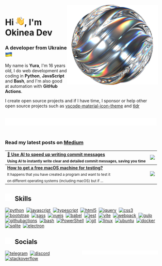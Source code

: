 <!-- markdownlint-disable no-inline-html first-line-h1 no-alt-text -->

<picture>
  <source srcset="" media="(max-width: 1000px)" width="0" height="0">
  <img align="right" width="300" src="assets/glass.png">
</picture>

# Hi <img align="bottom" src="assets/hello.png" width="28">, I'm Okinea Dev

<!-- markdownlint-disable-next-line heading-increment-->
### A developer from Ukraine <img align="top" src="assets/ua-flag.png" height="24">

My name is **Yura**, I'm 16 years old, I do web development and coding in **Python**, **JavaScript** and **Bash**, and I'm also good at automation with **GitHub Actions**.

I create open source projects and if I have time, I sponsor or help other open source projects such as [vscode-material-icon-theme](https://github.com/material-extensions/vscode-material-icon-theme) and [tldr](https://github.com/tldr-pages/tldr)

<br>

<picture>
  <source srcset="assets/underline-white.svg" media="(prefers-color-scheme: dark)">
  <source srcset="assets/underline-black.svg" media="(prefers-color-scheme: light)">
  <img src="assets/underline-white.svg" width="500" align="left">
</picture>

<br><br>

### Read my latest posts on [**Medium**](https://okineadev.medium.com/)

| [**🤖 Use AI to speed up writing commit messages**](https://okineadev.medium.com/use-ai-to-speed-up-writing-commit-messages-bonus-custom-prompt-for-improved-generation-56e43d2c5c52) <br> <sub>Using AI to instantly write clear and detailed commit messages, saving you time</sub> | [<img src="https://miro.medium.com/v2/resize:fit:1400/format:webp/1*tumKaL_mG-cahZqPOqtDxQ.png" height="90">](https://okineadev.medium.com/use-ai-to-speed-up-writing-commit-messages-bonus-custom-prompt-for-improved-generation-56e43d2c5c52) |
| :-- | :-: |
| [**How to get a free macOS machine for testing?**](https://okineadev.medium.com/how-to-get-a-free-macos-machine-for-testing-b2f6c72415fd) <br> <sub>It happens that you have created a program and want to test it <br> on different operating systems (including macOS) but if ...</sub> | [<img src="https://miro.medium.com/v2/resize:fit:1400/format:webp/0*Q2Fal4qTIXomyZTI" height="90">](https://okineadev.medium.com/how-to-get-a-free-macos-machine-for-testing-b2f6c72415fd) |

## <picture><source srcset="assets/lightning-white.svg" media="(prefers-color-scheme: dark)"><source srcset="assets/lightning-black.svg" media="(prefers-color-scheme: light)"><img src="assets/lightning-white.svg" width="22" align="bottom"></picture>&nbsp;&nbsp;Skills

<div align="left">
  <a href="https://www.python.org/"><img src="https://skillicons.dev/icons?i=py" height="40" alt="python"/></a>&nbsp;
  <a href="https://developer.mozilla.org/en-US/docs/Web/JavaScript"><img src="https://skillicons.dev/icons?i=js" height="40" alt="javascript" /></a>&nbsp;
  <a href="https://www.typescriptlang.org/"><img src="https://skillicons.dev/icons?i=ts" height="40" alt="typescript"/></a>&nbsp;
  <a href="https://developer.mozilla.org/docs/Web/HTML"><img src="https://skillicons.dev/icons?i=html" height="40" alt="html5"/></a>&nbsp;
  <a href="https://jquery.com/"><img src="https://skillicons.dev/icons?i=jquery" height="40" alt="jquery"/></a>&nbsp;
  <a href="https://developer.mozilla.org/docs/Web/CSS"><img src="https://skillicons.dev/icons?i=css" height="40" alt="css3"/></a>&nbsp;
  <a href="https://getbootstrap.com/"><img src="https://skillicons.dev/icons?i=bootstrap" height="40" alt="bootstrap"/></a>&nbsp;
  <a href="https://sass-lang.com/"><img src="https://skillicons.dev/icons?i=sass" height="40" alt="sass"/></a>&nbsp;
  <a href="https://vuejs.org/"><img src="https://skillicons.dev/icons?i=vue" height="40" alt="vuejs"/></a>&nbsp;
  <a href="https://babeljs.io/"><img src="https://skillicons.dev/icons?i=babel" height="40" alt="babel"/></a>&nbsp;
  <a href="https://jestjs.io/"><img src="https://skillicons.dev/icons?i=jest" height="40" alt="jest"/></a>&nbsp;
  <a href="https://vitejs.dev/"><img src="https://skillicons.dev/icons?i=vite" height="40" alt="vite"/></a>&nbsp;
  <a href="https://webpack.js.org/"><img src="https://skillicons.dev/icons?i=webpack" height="40" alt="webpack"/></a>&nbsp;
  <a href="https://gulpjs.com/"><img src="https://skillicons.dev/icons?i=gulp" height="40" alt="gulp"/></a>&nbsp;
  <a href="https://github.com/features/actions"><img src="https://skillicons.dev/icons?i=githubactions" height="40" alt="githubactions"/></a>&nbsp;
  <a href="https://wikipedia.org/wiki/Bash"><img src="https://skillicons.dev/icons?i=bash" height="40" alt="bash"/></a>&nbsp;
  <a href="https://learn.microsoft.com/powershell/"><img src="https://skillicons.dev/icons?i=powershell" height="40" alt="PowerShell"/></a>&nbsp;
  <a href="https://git-scm.com/"><img src="https://skillicons.dev/icons?i=git" height="40" alt="git"/></a>&nbsp;
  <a href="https://wikipedia.org/wiki/Linux"><img src="https://skillicons.dev/icons?i=linux" height="40" alt="linux"/></a>&nbsp;
  <a href="https://ubuntu.com/"><img src="https://skillicons.dev/icons?i=ubuntu" alt="ubuntu" width="45" height="45"/></a>&nbsp;
  <a href="https://www.docker.com/"><img src="https://skillicons.dev/icons?i=docker" height="40" alt="docker"/></a>&nbsp;
  <a href="https://www.sqlite.org/"><img src="https://skillicons.dev/icons?i=sqlite" height="40" alt="sqlite"></a>&nbsp;
  <a href="https://www.electronjs.org/"><img src="https://skillicons.dev/icons?i=electron" height="40" alt="electron"/></a>&nbsp;
</div>

## <picture><source srcset="assets/globe-white.svg" media="(prefers-color-scheme: dark)"><source srcset="assets/globe-black.svg" media="(prefers-color-scheme: light)"><img src="assets/globe-white.svg" width="22" align="bottom"></picture>&nbsp;&nbsp;Socials

<picture>
  <source srcset="assets/toast-white.svg" media="(prefers-color-scheme: dark)">
  <source srcset="assets/toast-black.svg" media="(prefers-color-scheme: light)">
  <img src="assets/underline-white.svg" width="250" align="right" alt="Have a nice day!">
</picture>

<div align="left">
  <a href="https://t.me/okineadev"><img src="https://raw.githubusercontent.com/maurodesouza/profile-readme-generator/master/src/assets/icons/social/telegram/default.svg" height="40" alt="telegram"/></a>&nbsp;
  <a href="https://discordapp.com/users/okineadev"><img src="https://skillicons.dev/icons?i=discord" height="40" alt="discord"/></a>&nbsp;
  <a href="https://stackoverflow.com/users/21165921/simpledev"><img src="https://skillicons.dev/icons?i=stackoverflow" height="40" alt="stackoverflow"/></a>
</div>

